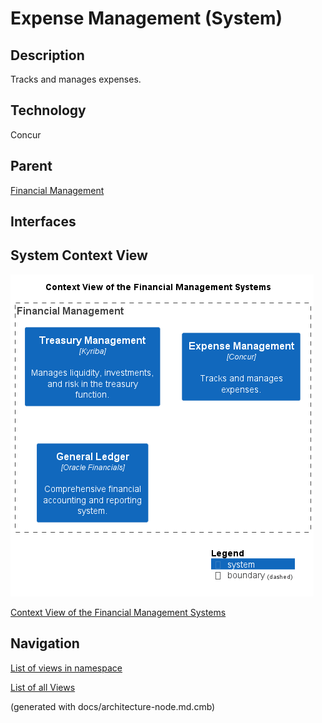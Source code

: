 # Expense Management (System)
## Description
Tracks and manages expenses.

## Technology
Concur

## Parent
[Financial Management](../../mybank/financial-management/context-boundary.md)

## Interfaces

## System Context View
![Context View of the Financial Management Systems](../../mybank/financial-management/context-view.png)

[Context View of the Financial Management Systems](../../mybank/financial-management/context-view.md)


## Navigation
[List of views in namespace](./views-in-namespace.md)

[List of all Views](../../views.md)

(generated with docs/architecture-node.md.cmb)

